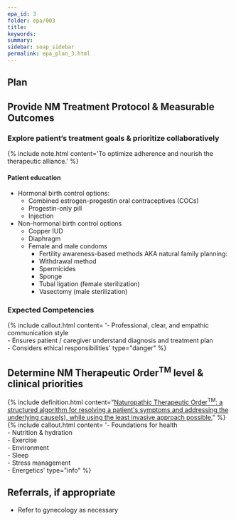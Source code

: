 ```yaml
---
epa_id: 3
folder: epa/003
title: 
keywords: 
summary: 
sidebar: soap_sidebar
permalink: epa_plan_3.html
---
```


## Plan
## Provide NM Treatment Protocol & Measurable Outcomes

### Explore patient‘s treatment goals & prioritize collaboratively
{% include note.html content='To optimize adherence and nourish the therapeutic alliance.' %}
#### Patient education
- Hormonal birth control options:
  - Combined estrogen-progestin oral contraceptives (COCs)
  - Progestin-only pill 
  - Injection
- Non-hormonal birth control options
  - Copper IUD
  - Diaphragm
  - Female and male condoms
    - Fertility awareness-based methods AKA natural family planning:
    - Withdrawal method
    - Spermicides
    - Sponge
    - Tubal ligation (female sterilization)
    - Vasectomy (male sterilization)

### Expected Competencies
{% include callout.html content= '- Professional, clear, and empathic communication style<br>- Ensures patient / caregiver understand diagnosis and treatment plan<br>- Considers ethical responsibilities' type="danger" %}

## Determine NM Therapeutic Order<sup>TM</sup> level & clinical priorities
{% include definition.html content="[Naturopathic Therapeutic Order<sup>TM</sup>: a structured algorithm for resolving a patient's symptoms and addressing the underlying cause(s), while using the least invasive approach possible.](https://fnminstitute.org/therapeutic-order/)" %}
{% include callout.html content= '- Foundations for health<br>- Nutrition & hydration<br>- Exercise<br>- Environment<br>- Sleep<br>- Stress management<br>- Energetics' type="info" %}

## Referrals, if appropriate
- Refer to gynecology as necessary
